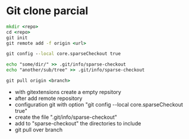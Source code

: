 # Git clone parcial
``` cmd
mkdir <repo>
cd <repo>
git init
git remote add -f origin <url>

git config --local core.sparseCheckout true

echo "some/dir/" >> .git/info/sparse-checkout
echo "another/sub/tree" >> .git/info/sparse-checkout

git pull origin <branch>

```
- with gitextensions create a empty repsitory
- after add remote repository
- configuration git with option "git config --local core.sparseCheckout true"
- create the file ".git/info/sparse-checkout"
- add to "sparse-checkout" the directories to include
- git pull over branch

